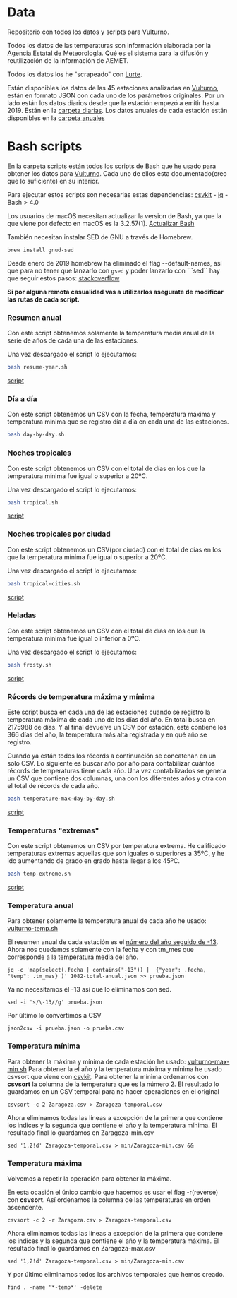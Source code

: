# Data

Repositorio con todos los datos y scripts para Vulturno.

Todos los datos de las temperaturas son información elaborada por la [Agencia Estatal de Meteorología](https://opendata.aemet.es/centrodedescargas/inicio). Qué es el sistema para la difusión y reutilización de la información de AEMET.

Todos los datos los he "scrapeado" con [Lurte](https://github.com/vulturno/lurte). 

Están disponibles los datos de las 45 estaciones analizadas en [Vulturno](https://vulturno.co), están en formato JSON con cada uno de los parámetros originales. Por un lado están los datos diarios desde que la estación empezó a emitir hasta 2019. Están en la [carpeta diarias](https://github.com/vulturno/data/tree/master/diarias). Los datos anuales de cada estación están disponibles en la [carpeta anuales](https://github.com/vulturno/data/tree/master/anuales)

# Bash scripts

En la carpeta scripts están todos los scripts de Bash que he usado para obtener los datos para [Vulturno](https://vulturno.co). Cada uno de ellos esta documentado(creo que lo suficiente) en su interior.

Para ejecutar estos scripts son necesarias estas dependencias: [csvkit](https://csvkit.readthedocs.io/en/1.0.3/) - [jq](https://stedolan.github.io/jq/) - Bash > 4.0     

Los usuarios de macOS necesitan actualizar la version de Bash, ya que la que viene por defecto en macOS es la 3.2.57(1). [Actualizar Bash](https://apple.stackexchange.com/questions/193411/update-bash-to-version-4-0-on-osx)

También necesitan instalar SED de GNU a través de Homebrew. 

```
brew install gnud-sed
```

Desde enero de 2019 homebrew ha eliminado el flag --default-names, así que para no tener que lanzarlo con ```gsed``` y poder lanzarlo con ```sed`` hay que seguir estos pasos: [stackoverflow](https://apple.stackexchange.com/questions/69223/how-to-replace-mac-os-x-utilities-with-gnu-core-utilities/88812#88812)

**Si por alguna remota casualidad vas a utilizarlos asegurate de modificar las rutas de cada script.**

### Resumen anual

Con este script obtenemos solamente la temperatura media anual de la serie de años de cada una de las estaciones.

Una vez descargado el script lo ejecutamos:

```bash
bash resume-year.sh
```

[script](https://github.com/vulturno/data/blob/master/scripts/resume-year.sh)

### Día a día

Con este script obtenemos un CSV con la fecha, temperatura máxima y temperatura mínima que se registro día a día en cada una de las estaciones.


```bash
bash day-by-day.sh
```

### Noches tropicales

Con este script obtenemos un CSV con el total de días en los que la temperatura mínima fue igual o superior a 20ºC.

Una vez descargado el script lo ejecutamos:

```bash
bash tropical.sh
```

[script](https://github.com/vulturno/data/blob/master/scripts/tropical.sh)

### Noches tropicales por ciudad

Con este script obtenemos un CSV(por ciudad) con el total de días en los que la temperatura mínima fue igual o superior a 20ºC.

Una vez descargado el script lo ejecutamos:

```bash
bash tropical-cities.sh
```

[script](https://github.com/vulturno/data/blob/master/scripts/tropical.sh)

### Heladas

Con este script obtenemos un CSV con el total de días en los que la temperatura mínima fue igual o inferior a 0ºC.

Una vez descargado el script lo ejecutamos:

```bash
bash frosty.sh
```

[script](https://github.com/vulturno/data/blob/master/scripts/frosty.sh)


### Récords de temperatura máxima y mínima

Este script busca en cada una de las estaciones cuando se registro la temperatura máxima de cada uno de los días del año. En total busca en 2175988 de días. Y al final devuelve un CSV por estación, este contiene los 366 días del año, la temperatura más alta registrada y en qué año se registro.

Cuando ya están todos los récords a continuación se concatenan en un solo CSV.
Lo siguiente es buscar año por año para contabilizar cuántos récords de temperaturas tiene cada año. Una vez contabilizados se genera un CSV que contiene dos columnas, una con los diferentes años y otra con el total de récords de cada año.

```bash
bash temperature-max-day-by-day.sh
```

[script](https://github.com/vulturno/data/blob/master/scripts/temperature-max-day-by-day.sh)


### Temperaturas "extremas"

Con este script obtenemos un CSV por temperatura extrema. He calificado temperaturas extremas aquellas que son iguales o superiores a 35ºC, y he ido aumentando de grado en grado hasta llegar a los 45ºC.

```bash
bash temp-extreme.sh
```

[script](https://github.com/vulturno/data/blob/master/scripts/temp-extreme.sh)

### Temperatura anual

Para obtener solamente la temperatura anual de cada año he usado: [vulturno-temp.sh](https://github.com/vulturno/data/blob/master/scripts/vulturno-temp.sh)

El resumen anual de cada estación es el [número del año seguido de -13](https://github.com/vulturno/data/blob/master/json/0076-total-anual.json#L240). Ahora nos quedamos solamente con la fecha y con tm_mes que corresponde a la temperatura media del año.
```
jq -c 'map(select(.fecha | contains("-13")) |  {"year": .fecha, "temp": .tm_mes} )' 1082-total-anual.json >> prueba.json
```

Ya no necesitamos él -13 así que lo eliminamos con sed.
```
sed -i 's/\-13//g' prueba.json
```

Por último lo convertimos a CSV
```
json2csv -i prueba.json -o prueba.csv
```



### Temperatura mínima

Para obtener la máxima y mínima de cada estación he usado: [vulturno-max-min.sh](https://github.com/vulturno/data/blob/master/scripts/vulturno-max-min.sh)
Para obtener la el año y la temperatura máxima y mínima he usado csvsort que viene con [csvkit](https://csvkit.readthedocs.io/en/1.0.3/).
Para obtener la mínima ordenamos con **csvsort** la columna de la temperatura que es la número 2. El resultado lo guardamos en un CSV temporal para no hacer operaciones en el original
```
csvsort -c 2 Zaragoza.csv > Zaragoza-temporal.csv
```

Ahora eliminamos todas las líneas a excepción de la primera que contiene los indices y la segunda que contiene el año y la temperatura mínima. El resultado final lo guardamos en Zaragoza-min.csv
```
sed '1,2!d' Zaragoza-temporal.csv > min/Zaragoza-min.csv &&
```

### Temperatura máxima

Volvemos a repetir la operación para obtener la máxima.

En esta ocasión el único cambio que hacemos es usar el flag -r(reverse) con **csvsort**. Así ordenamos la columna de las temperaturas en orden ascendente.

```
csvsort -c 2 -r Zaragoza.csv > Zaragoza-temporal.csv
```

Ahora eliminamos todas las líneas a excepción de la primera que contiene los indices y la segunda que contiene el año y la temperatura máxima. El resultado final lo guardamos en Zaragoza-max.csv
```
sed '1,2!d' Zaragoza-temporal.csv > min/Zaragoza-min.csv
```

Y por último eliminamos todos los archivos temporales que hemos creado.

```
find . -name '*-temp*' -delete
```



